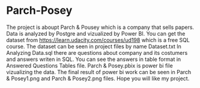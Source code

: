 # Parch-Posey
The project is aboupt Parch & Pousey which is a company that sells papers. 
Data is analyzed by Postgre and vizualized by Power BI.
You can get the dataset from  https://learn.udacity.com/courses/ud198 which is a free SQL course.
The dataset can be seen in project files by name Dataset.txt
In Analyzing Data.sql there are questions about company and its costumers and answers writen in SQL.
You can see the answers in table format in Answered Questions Tables file.
Parch & Posey.pbix is power bi file vizualizing the data.
The final result of power bi work can be seen in Parch & Posey1.png and Parch & Posey2.png files.
Hope you will like my project.
